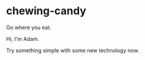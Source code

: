 # chewing-candy
Go where you eat.

Hi, I'm Adam.

Try something simple with some new technology now.

